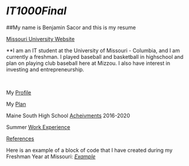 # *IT1000Final*

##My name is Benjamin Sacor and this is my resume   

[Missouri University Website](https://missouri.edu)

**I am an IT student at the University of Missouri - Columbia, and I am currently a freshman. I played baseball and basketball in highschool and plan on playing club baseball here at Mizzou. I also have interest in investing and entrepreneurship. 

<br />

My [Profile](profile.md)

My [Plan](myplan.md)

Maine South High School [Acheivments](acheivments.md) 2016-2020

Summer [Work Experience](workexperience.md)

[References](references.md)

Here is an example of a block of code that I have created during my Freshman Year at Missouri: [*Example*](codeexample.md)
